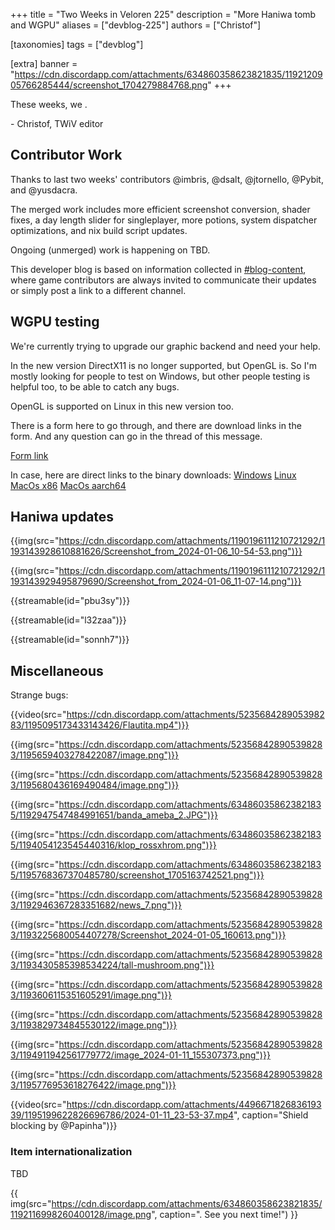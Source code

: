 +++
title = "Two Weeks in Veloren 225"
description = "More Haniwa tomb and WGPU"
aliases = ["devblog-225"]
authors = ["Christof"]

[taxonomies]
tags = ["devblog"]

[extra]
banner = "https://cdn.discordapp.com/attachments/634860358623821835/1192120905766285444/screenshot_1704279884768.png"
+++

These weeks, we .

\- Christof, TWiV editor

## Contributor Work

Thanks to last two weeks' contributors @imbris, @dsalt, @jtornello, @Pybit, and @yusdacra.

The merged work includes more efficient screenshot conversion, shader fixes,
a day length slider for singleplayer, more potions, 
system dispatcher optimizations, and nix build script updates.

Ongoing (unmerged) work is happening on TBD.

This developer blog is based on information collected in [#blog-content](https://discord.com/channels/449602562165833758/597826574095613962),
where game contributors are always invited to communicate their updates
or simply post a link to a different channel.

## WGPU testing

We're currently trying to upgrade our graphic backend and need your help.

In the new version DirectX11 is no longer supported, but OpenGL is. So I'm mostly looking for people to test on Windows,
but other people testing is helpful too, to be able to catch any bugs.

OpenGL is supported on Linux in this new version too.

There is a form here to go through, and there are download links in the form. And any question can go in the thread of this message.

[Form link](https://forms.gle/6qrdC5FDFAN4tnpZ7)

In case, here are direct links to the binary downloads:
[Windows](https://gitlab.com/veloren/veloren/-/jobs/5886957725/artifacts/download)
[Linux](https://gitlab.com/veloren/veloren/-/jobs/5886957717/artifacts/download)
[MacOs x86](https://gitlab.com/veloren/veloren/-/jobs/5886957727/artifacts/download)
[MacOs aarch64](https://gitlab.com/veloren/veloren/-/jobs/5886957728/artifacts/download)

## Haniwa updates

{{img(src="https://cdn.discordapp.com/attachments/1190196111210721292/1193143928610881626/Screenshot_from_2024-01-06_10-54-53.png")}}

{{img(src="https://cdn.discordapp.com/attachments/1190196111210721292/1193143929495879690/Screenshot_from_2024-01-06_11-07-14.png")}}

{{streamable(id="pbu3sy")}}

{{streamable(id="l32zaa")}}

{{streamable(id="sonnh7")}}

## Miscellaneous

Strange bugs:

{{video(src="https://cdn.discordapp.com/attachments/523568428905398283/1195095173433143426/Flautita.mp4")}}

{{img(src="https://cdn.discordapp.com/attachments/523568428905398283/1195659403278422087/image.png")}}

{{img(src="https://cdn.discordapp.com/attachments/523568428905398283/1195680436169490484/image.png")}}


{{img(src="https://cdn.discordapp.com/attachments/634860358623821835/1192947547484991651/banda_ameba_2.JPG")}}

{{img(src="https://cdn.discordapp.com/attachments/634860358623821835/1194054123545440316/klop_rossxhrom.png")}}

{{img(src="https://cdn.discordapp.com/attachments/634860358623821835/1195768367370485780/screenshot_1705163742521.png")}}

{{img(src="https://cdn.discordapp.com/attachments/523568428905398283/1192946367283351682/news_7.png")}}

{{img(src="https://cdn.discordapp.com/attachments/523568428905398283/1193225680054407278/Screenshot_2024-01-05_160613.png")}}

{{img(src="https://cdn.discordapp.com/attachments/523568428905398283/1193430585398534224/tall-mushroom.png")}}

{{img(src="https://cdn.discordapp.com/attachments/523568428905398283/1193606115351605291/image.png")}}

{{img(src="https://cdn.discordapp.com/attachments/523568428905398283/1193829734845530122/image.png")}}

{{img(src="https://cdn.discordapp.com/attachments/523568428905398283/1194911942561779772/image_2024-01-11_155307373.png")}}

{{img(src="https://cdn.discordapp.com/attachments/523568428905398283/1195776953618276422/image.png")}}

{{video(src="https://cdn.discordapp.com/attachments/449667182683619339/1195199622826696786/2024-01-11_23-53-37.mp4", caption="Shield blocking by @Papinha")}}

### Item internationalization

TBD

{{
    img(src="https://cdn.discordapp.com/attachments/634860358623821835/1192116998260400128/image.png",
    caption=". See you next time!")
}}
